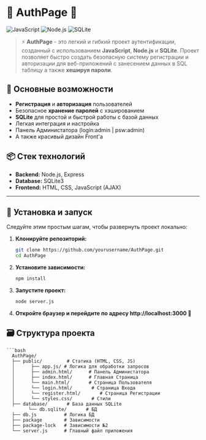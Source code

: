 # 🌟 **AuthPage** 🌟

![JavaScript](https://img.shields.io/badge/JavaScript-ES6%2B-yellow)
![Node.js](https://img.shields.io/badge/Node.js-v14.15.1-green)
![SQLite](https://img.shields.io/badge/SQLite-v3-blue)

> ⚡ **AuthPage** - это легкий и гибкий проект аутентификации, созданный с использованием **JavaScript**, **Node.js** и **SQLite**. Проект позволяет быстро создать безопасную систему регистрации и авторизации для веб-приложений c занесением данных в SQL таблицу а также **хешируя пароли**.

## 🚀 **Основные возможности**

- **Регистрация** и **авторизация** пользователей
- Безопасное **хранение паролей** с хэшированием
- **SQLite** для простой и быстрой работы с базой данных
- Легкая интеграция и настройка
- Панель Администатора (login:admin | psw:admin)
- А также красивый дизайн Front'a

## 📦 **Стек технологий**

- **Backend:** Node.js, Express
- **Database:** SQLite3
- **Frontend:** HTML, CSS, JavaScript (AJAX)

---

## 📜 **Установка и запуск**

Следуйте этим простым шагам, чтобы развернуть проект локально:

1. **Клонируйте репозиторий:**
   ```bash
   git clone https://github.com/yourusername/AuthPage.git
   cd AuthPage
   
2. **Установите зависимости:**
   ```bash
   npm install
   
3. **Запустите проект:**
   ```bash
   node server.js
4. **Откройте браузер и перейдите по адресу http://localhost:3000 🎉**

## 🗃️ Структура проекта
    ```bash
      AuthPage/
      ├── public/         # Статика (HTML, CSS, JS)
      │      ├── app.js/ # Логика для обработки запросов
      │      ├── admin.html/      # Панель Администатора
      │      ├── index.html/      # Главная Страница
      │      └── main.html/       # Страница Пользователя
      │      └── login.html/       # Страница Входа
      │      └── register.html/       # Страница Регистрации
      │      └── styles.css/       # Стили
      ├── database/       # База данных SQLite
            └── db.sqlite/       # БД
      ├── db.js          # Логика БД
      ├── package        # Зависимости 
      ├── package-lock   # Зависимости №2
      └── server.js      # Главный файл приложения

